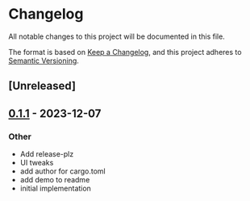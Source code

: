 # Changelog
All notable changes to this project will be documented in this file.

The format is based on [Keep a Changelog](https://keepachangelog.com/en/1.0.0/),
and this project adheres to [Semantic Versioning](https://semver.org/spec/v2.0.0.html).

## [Unreleased]

## [0.1.1](https://github.com/joshka/nitidus/compare/v0.1.0...v0.1.1) - 2023-12-07

### Other
- Add release-plz
- UI tweaks
- add author for cargo.toml
- add demo to readme
- initial implementation
